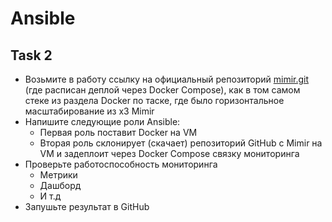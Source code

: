 # Ansible

## Task 2

- Возьмите в работу ссылку на официальный репозиторий [mimir.git](https://grafana.com/docs/mimir/next/get-started/play-with-grafana-mimir/) (где расписан деплой через Docker Compose), как в том самом стеке из раздела Docker по таске, где было горизонтальное масштабирование из x3 Mimir
- Напишите следующие роли Ansible:
  - Первая роль поставит Docker на VM
  - Вторая роль склонирует (скачает) репозиторий GitHub с Mimir на VM и задеплоит через Docker Compose связку мониторинга
- Проверьте работоспособность мониторинга
  - Метрики
  - Дашборд
  - И т.д
- Запушьте результат в GitHub
